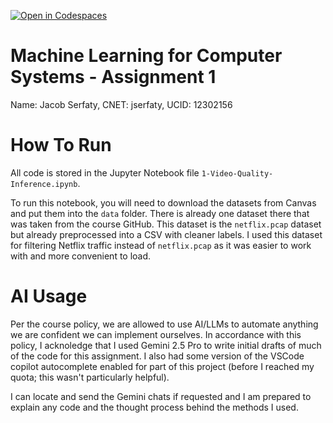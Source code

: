 [![Open in Codespaces](https://classroom.github.com/assets/launch-codespace-2972f46106e565e64193e422d61a12cf1da4916b45550586e14ef0a7c637dd04.svg)](https://classroom.github.com/open-in-codespaces?assignment_repo_id=20958605)

# Machine Learning for Computer Systems - Assignment 1
Name: Jacob Serfaty, CNET: jserfaty, UCID: 12302156

# How To Run
All code is stored in the Jupyter Notebook file `1-Video-Quality-Inference.ipynb`.

To run this notebook, you will need to download the datasets from Canvas and put
them into the `data` folder. There is already one dataset there that was taken
from the course GitHub. This dataset is the `netflix.pcap` dataset but already
preprocessed into a CSV with cleaner labels. I used this dataset for filtering
Netflix traffic instead of `netflix.pcap` as it was easier to work with and more
convenient to load.

# AI Usage
Per the course policy, we are allowed to use AI/LLMs to automate anything we are 
confident we can implement ourselves. In accordance with this policy, I acknoledge
that I used Gemini 2.5 Pro to write initial drafts of much of the code for this 
assignment. I also had some version of the VSCode copilot autocomplete enabled
for part of this project (before I reached my quota; this wasn't particularly 
helpful).

I can locate and send the Gemini chats if requested and I am prepared to explain 
any code and the thought process behind the methods I used.
